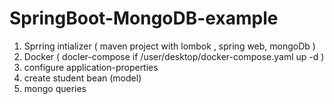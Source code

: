 # SpringBoot-MongoDB-example

1. Sprring intializer ( maven project with lombok , spring web, mongoDb )
2. Docker ( docler-compose if /user/desktop/docker-compose.yaml up -d )
3. configure application-properties
4. create student bean (model)
5. mongo queries

